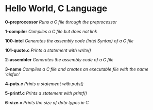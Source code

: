 # Hello World, C Language

**0-preprocessor** 
*Runs a C file through the preprocessor*

**1-compiler**
*Compiles a C file but does not link*

**100-intel**
*Generates the assembly code (Intel Syntax) of a C file*

**101-quote.c**
*Prints a statement with write()*

**2-assembler**
*Generates the assembly code of a C file*

**3-name**
*Compiles a C file and creates an executable file with the name 'cisfun'*

**4-puts.c**
*Prints a statement with puts()*

**5-printf.c**
*Prints a statement with printf()*

**6-size.c**
*Prints the size of data types in C*
